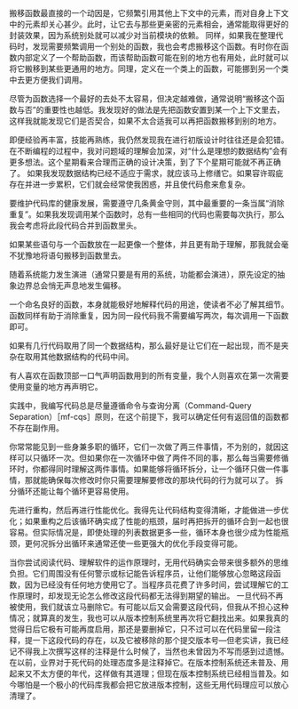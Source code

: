 搬移函数最直接的一个动因是，它频繁引用其他上下文中的元素，而对自身上下文中的元素却关心甚少。此时，让它去与那些更亲密的元素相会，通常能取得更好的封装效果，因为系统别处就可以减少对当前模块的依赖。
同样，如果我在整理代码时，发现需要频繁调用一个别处的函数，我也会考虑搬移这个函数。有时你在函数内部定义了一个帮助函数，而该帮助函数可能在别的地方也有用处，此时就可以将它搬移到某些更通用的地方。同理，定义在一个类上的函数，可能挪到另一个类中去更方便我们调用。

尽管为函数选择一个最好的去处不太容易，但决定越难做，通常说明“搬移这个函数与否”的重要性也越低。我发现好的做法是先把函数安置到某一个上下文里去，这样我就能发现它们是否契合，如果不太合适我可以再把函数搬移到别的地方。

即便经验再丰富，技能再熟练，我仍然发现我在进行初版设计时往往还是会犯错。在不断编程的过程中，我对问题域的理解会加深，对“什么是理想的数据结构”会有更多想法。这个星期看来合理而正确的设计决策，到了下个星期可能就不再正确了。
如果我发现数据结构已经不适应于需求，就应该马上修缮它。如果容许瑕疵存在并进一步累积，它们就会经常使我困惑，并且使代码愈来愈复杂。

要维护代码库的健康发展，需要遵守几条黄金守则，其中最重要的一条当属“消除重复”。如果我发现调用某个函数时，总有一些相同的代码也需要每次执行，那么我会考虑将此段代码合并到函数里头。

如果某些语句与一个函数放在一起更像一个整体，并且更有助于理解，那我就会毫不犹豫地将语句搬移到函数里去。

随着系统能力发生演进（通常只要是有用的系统，功能都会演进），原先设定的抽象边界总会悄无声息地发生偏移。

一个命名良好的函数，本身就能极好地解释代码的用途，使读者不必了解其细节。函数同样有助于消除重复，因为同一段代码我不需要编写两次，每次调用一下函数即可。

如果有几行代码取用了同一个数据结构，那么最好是让它们在一起出现，而不是夹杂在取用其他数据结构的代码中间。

有人喜欢在函数顶部一口气声明函数用到的所有变量，我个人则喜欢在第一次需要使用变量的地方再声明它。

实践中，我编写代码总是尽量遵循命令与查询分离（Command-Query Separation）［mf-cqs］原则，在这个前提下，我可以确定任何有返回值的函数都不存在副作用。

你常常能见到一些身兼多职的循环，它们一次做了两三件事情，不为别的，就因这样可以只循环一次。但如果你在一次循环中做了两件不同的事，那么每当需要修循环时，你都得同时理解这两件事情。如果能够将循环拆分，让一个循环只做一件事情，那就能确保每次修改时你只需要理解要修改的那块代码的行为就可以了。
拆分循环还能让每个循环更容易使用。

先进行重构，然后再进行性能优化。我得先让代码结构变得清晰，才能做进一步优化；如果重构之后该循环确实成了性能的瓶颈，届时再把拆开的循环合到一起也很容易。但实际情况是，即使处理的列表数据更多一些，循环本身也很少成为性能瓶颈，更何况拆分出循环来通常还使一些更强大的优化手段变得可能。

当你尝试阅读代码、理解软件的运作原理时，无用代码确实会带来很多额外的思维负担。它们周围没有任何警示或标记能告诉程序员，让他们能够放心忽略这段函数，因为已经没有任何地方使用它了。当程序员花费了许多时间，尝试理解它的工作原理时，却发现无论怎么修改这段代码都无法得到期望的输出。
一旦代码不再被使用，我们就该立马删除它。有可能以后又会需要这段代码，但我从不担心这种情况；就算真的发生，我也可以从版本控制系统里再次将它翻找出来。如果我真的觉得日后它极有可能再度启用，那还是要删掉它，只不过可以在代码里留一段注释，提一下这段代码的存在，以及它被移除的那个提交版本号—但老实讲，我已经记不得我上次撰写这样的注释是什么时候了，当然也未曾因为不写而感到过遗憾。
在以前，业界对于死代码的处理态度多是注释掉它。在版本控制系统还未普及、用起来又不太方便的年代，这样做有其道理；但现在版本控制系统已经相当普及。如今哪怕是一个极小的代码库我都会把它放进版本控制，这些无用代码理应可以放心清理了。

